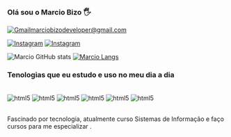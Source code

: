 ### Olá sou o Marcio Bizo 🖐

[![Gmail](https://img.shields.io/badge/Gmail-D14836?style=for-the-badge&logo=gmail&logoColor=white)]()marciobizodeveloper@gmail.com

[![Instagram](https://img.shields.io/badge/Instagram-E4405F?style=for-the-badge&logo=instagram&logoColor=white)](https://instagram.com/marcio_bizo)
[![Instagram](https://img.shields.io/badge/LinkedIn-0077B5?style=for-the-badge&logo=linkedin&logoColor=white)](www.linkedin.com/in/marcio-bizo)


![Marcio GitHub stats](https://github-readme-stats.vercel.app/api?username=MarcioBizo&show_icons=true&theme=radical)
[![Marcio Langs](https://github-readme-stats.vercel.app/api/top-langs/?username=MarcioBizo&layout=compact)](https://github.com/anuraghazra/github-readme-stats)

### Tenologias que eu estudo e uso no meu dia a dia

<div style ="display: inline_block"><br/>
<img align="center" alt="html5" src="https://img.shields.io/badge/HTML5-E34F26?style=for-the-badge&logo=html5&logoColor=white"/>
<img align="center" alt="html5" src="https://img.shields.io/badge/CSS3-1572B6?style=for-the-badge&logo=css3&logoColor=white"/>
<img align="center" alt="html5" src="https://img.shields.io/badge/JavaScript-F7DF1E?style=for-the-badge&logo=javascript&logoColor=black"/>
<img align="center" alt="html5" src="https://img.shields.io/badge/React-20232A?style=for-the-badge&logo=react&logoColor=61DAFB"/>
<img align="center" alt="html5" src="https://img.shields.io/badge/Node.js-43853D?style=for-the-badge&logo=node.js&logoColor=white"/>
<img align="center" alt="html5" src="https://img.shields.io/badge/MySQL-00000F?style=for-the-badge&logo=mysql&logoColor=white"/>

</div>
</br>

Fascinado por tecnologia, atualmente curso Sistemas de Informação e faço cursos para me especializar .
